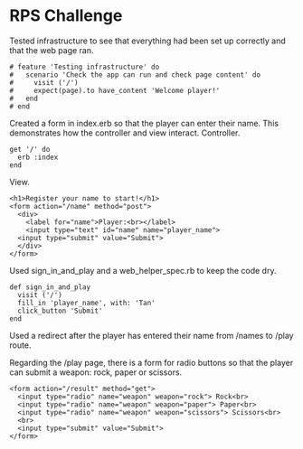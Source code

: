 # RPS Challenge

Tested infrastructure to see that everything had been set up correctly and that the web page ran.
```
# feature 'Testing infrastructure' do
#   scenario 'Check the app can run and check page content' do
#     visit ('/')
#     expect(page).to have_content 'Welcome player!'
#   end
# end
```

Created a form in index.erb so that the player can enter their name. This demonstrates how the controller and view interact.
Controller.
```
get '/' do
  erb :index
end
```
View.
```
<h1>Register your name to start!</h1>
<form action="/name" method="post">
  <div>
    <label for="name">Player:<br></label>
    <input type="text" id="name" name="player_name">
  <input type="submit" value="Submit">
  </div>
</form>
```

Used sign_in_and_play and a web_helper_spec.rb to keep the code dry.
```
def sign_in_and_play
  visit ('/')
  fill_in 'player_name', with: 'Tan'
  click_button 'Submit'
end
```

Used a redirect after the player has entered their name from /names to /play route.


Regarding the /play page, there is a form for radio buttons so that the player can submit a weapon: rock, paper or scissors.
```
<form action="/result" method="get">
  <input type="radio" name="weapon" weapon="rock"> Rock<br>
  <input type="radio" name="weapon" weapon="paper"> Paper<br>
  <input type="radio" name="weapon" weapon="scissors"> Scissors<br>
  <br>
  <input type="submit" value="Submit">
</form>
```
